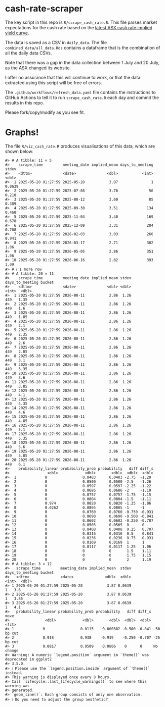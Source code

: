 
<!-- README.md is generated from README.Rmd. Please edit that file -->

# cash-rate-scraper

The key script in this repo is `R/scrape_cash_rate.R`. This file parses
market expectations for the cash rate based on the [latest ASX cash rate
implied yield
curve](https://www.asx.com.au/markets/trade-our-derivatives-market/futures-market/rba-rate-tracker).

The data is saved as a CSV in `daily_data`. The file
`combined_data/all_data.Rds` contains a dataframe that is the
combination of all the daily data CSVs.

Note that there was a gap in the data collection between 1 July and 20
July, as the ASX changed its website.

I offer no assurance that this will continue to work, or that the data
extracted using this script will be free of errors.

The `.github/workflows/refresh_data.yaml` file contains the instructions
to GitHub Actions to tell it to run `scrape_cash_rate.R` each day and
commit the results in this repo.

Please fork/copy/modify as you see fit.

# Graphs!

The file `R/viz_cash_rate.R` produces visualisations of this data, which
are shown below:

    #> # A tibble: 11 × 5
    #>    scrape_time         meeting_date implied_mean days_to_meeting  stdev
    #>    <dttm>              <date>              <dbl>           <int>  <dbl>
    #>  1 2025-05-20 01:27:59 2025-05-20           3.87               1 0.0639
    #>  2 2025-05-20 01:27:59 2025-07-08           3.76              50 0.210 
    #>  3 2025-05-20 01:27:59 2025-08-12           3.60              85 0.389 
    #>  4 2025-05-20 01:27:59 2025-09-30           3.51             134 0.468 
    #>  5 2025-05-20 01:27:59 2025-11-04           3.40             169 0.678 
    #>  6 2025-05-20 01:27:59 2025-12-09           3.31             204 0.768 
    #>  7 2025-05-20 01:27:59 2026-02-03           3.03             260 0.941 
    #>  8 2025-05-20 01:27:59 2026-03-17           2.71             302 1.06  
    #>  9 2025-05-20 01:27:59 2026-05-05           2.86             351 1.06  
    #> 10 2025-05-20 01:27:59 2026-06-16           2.82             393 1.09  
    #> # ℹ 1 more row
    #> # A tibble: 20 × 11
    #>    scrape_time         meeting_date implied_mean stdev days_to_meeting bucket
    #>    <dttm>              <date>              <dbl> <dbl>           <int>  <dbl>
    #>  1 2025-05-20 01:27:59 2026-08-11           2.86  1.26             449   1.35
    #>  2 2025-05-20 01:27:59 2026-08-11           2.86  1.26             449   1.6 
    #>  3 2025-05-20 01:27:59 2026-08-11           2.86  1.26             449   1.85
    #>  4 2025-05-20 01:27:59 2026-08-11           2.86  1.26             449   2.1 
    #>  5 2025-05-20 01:27:59 2026-08-11           2.86  1.26             449   2.35
    #>  6 2025-05-20 01:27:59 2026-08-11           2.86  1.26             449   2.6 
    #>  7 2025-05-20 01:27:59 2026-08-11           2.86  1.26             449   2.85
    #>  8 2025-05-20 01:27:59 2026-08-11           2.86  1.26             449   3.1 
    #>  9 2025-05-20 01:27:59 2026-08-11           2.86  1.26             449   3.35
    #> 10 2025-05-20 01:27:59 2026-08-11           2.86  1.26             449   3.6 
    #> 11 2025-05-20 01:27:59 2026-08-11           2.86  1.26             449   3.85
    #> 12 2025-05-20 01:27:59 2026-08-11           2.86  1.26             449   4.1 
    #> 13 2025-05-20 01:27:59 2026-08-11           2.86  1.26             449   4.35
    #> 14 2025-05-20 01:27:59 2026-08-11           2.86  1.26             449   4.6 
    #> 15 2025-05-20 01:27:59 2026-08-11           2.86  1.26             449   4.85
    #> 16 2025-05-20 01:27:59 2026-08-11           2.86  1.26             449   5.1 
    #> 17 2025-05-20 01:27:59 2026-08-11           2.86  1.26             449   5.35
    #> 18 2025-05-20 01:27:59 2026-08-11           2.86  1.26             449   5.6 
    #> 19 2025-05-20 01:27:59 2026-08-11           2.86  1.26             449   5.85
    #> 20 2025-05-20 01:27:59 2026-08-11           2.86  1.26             449   6.1 
    #>    probability_linear probability_prob probability   diff diff_s
    #>                 <dbl>            <dbl>       <dbl>  <dbl>  <dbl>
    #>  1             0                0.0403      0.0403 -2.75  -1.29 
    #>  2             0                0.0500      0.0500 -2.5   -1.26 
    #>  3             0                0.0597      0.0597 -2.25  -1.22 
    #>  4             0                0.0686      0.0686 -2     -1.19 
    #>  5             0                0.0757      0.0757 -1.75  -1.15 
    #>  6             0                0.0804      0.0804 -1.5   -1.11 
    #>  7             0.974            0.0820      0.0820 -1.25  -1.06 
    #>  8             0.0262           0.0805      0.0805 -1     -1    
    #>  9             0                0.0760      0.0760 -0.750 -0.931
    #> 10             0                0.0690      0.0690 -0.500 -0.841
    #> 11             0                0.0602      0.0602 -0.250 -0.707
    #> 12             0                0.0505      0.0505  0      0    
    #> 13             0                0.0408      0.0408  0.25   0.707
    #> 14             0                0.0316      0.0316  0.5    0.841
    #> 15             0                0.0236      0.0236  0.75   0.931
    #> 16             0                0.0169      0.0169  1      1    
    #> 17             0                0.0117      0.0117  1.25   1.06 
    #> 18             0                0           0       1.5    1.11 
    #> 19             0                0           0       1.75   1.15 
    #> 20             0                0           0       2      1.19
    #> # A tibble: 3 × 12
    #>   scrape_time         meeting_date implied_mean  stdev days_to_meeting bucket
    #>   <dttm>              <date>              <dbl>  <dbl>           <int>  <dbl>
    #> 1 2025-05-20 01:27:59 2025-05-20           3.87 0.0639               1   3.6 
    #> 2 2025-05-20 01:27:59 2025-05-20           3.87 0.0639               1   3.85
    #> 3 2025-05-20 01:27:59 2025-05-20           3.87 0.0639               1   4.1 
    #>   probability_linear probability_prob probability   diff diff_s move      
    #>                <dbl>            <dbl>       <dbl>  <dbl>  <dbl> <fct>     
    #> 1             0                0.0115    0.000382 -0.500 -0.841 -50 bp cut
    #> 2             0.918            0.938     0.919    -0.250 -0.707 -25 bp cut
    #> 3             0.0817           0.0509    0.0806    0      0     No change
    #> Warning: A numeric `legend.position` argument in `theme()` was deprecated in ggplot2
    #> 3.5.0.
    #> ℹ Please use the `legend.position.inside` argument of `theme()` instead.
    #> This warning is displayed once every 8 hours.
    #> Call `lifecycle::last_lifecycle_warnings()` to see where this warning was
    #> generated.
    #> `geom_line()`: Each group consists of only one observation.
    #> ℹ Do you need to adjust the group aesthetic?
